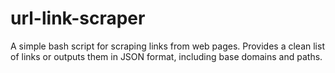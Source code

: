 # url-link-scraper
A simple bash script for scraping links from web pages. Provides a clean list of links or outputs them in JSON format, including base domains and paths.
